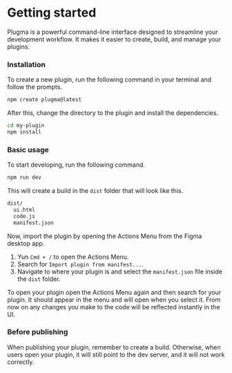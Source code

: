 # Getting started

Plugma is a powerful command-line interface designed to streamline your development workflow. It makes it easier to create, build, and manage your plugins.

### Installation

To create a new plugin, run the following command in your terminal and follow the prompts.

```bash
npm create plugma@latest
```

After this, change the directory to the plugin and install the dependencies.

```bash
cd my-plugin
npm install
```

### Basic usage

To start developing, run the following command.

```bash
npm run dev
```

This will create a build in the `dist` folder that will look like this.

```bash
dist/
  ui.html
  code.js
  manifest.json
```

Now, import the plugin by opening the Actions Menu from the Figma desktop app.

1. Yun `Cmd + /` to open the Actions Menu.
2. Search for `Import plugin from manifest...`.
3. Navigate to where your plugin is and select the `manifest.json` file inside the `dist` folder.

To open your plugin open the Actions Menu again and then search for your plugin. It should appear in the menu and will open when you select it. From now on any changes you make to the code will be reflected instantly in the UI.

### Before publishing

When publishing your plugin, remember to create a build. Otherwise, when users open your plugin, it will still point to the dev server, and it will not work correctly.
